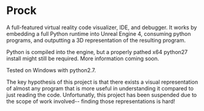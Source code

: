 # Prock

A full-featured virtual reality code visualizer, IDE, and debugger. It works by embedding a full Python runtime into Unreal Engine 4, consuming python programs, and outputting a 3D representation of the resulting program. 

Python is compiled into the engine, but a properly pathed x64 python27 install might still be required. More information coming soon. 

Tested on Windows with python2.7. 

The key hypothesis of this project is that there exists a visual representation of almost any program that is more useful in understanding it compared to just reading the code. Unfortunatly, this project has been suspended due to the scope of work involved-- finding those representations is hard!
